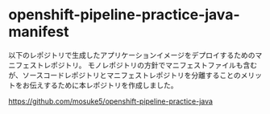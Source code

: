 # openshift-pipeline-practice-java-manifest
以下のレポジトリで生成したアプリケーションイメージをデプロイするためのマニフェストレポジトリ。
モノレポジトリの方針でマニフェストファイルも含むが、ソースコードレポジトリとマニフェストレポジトリを分離することのメリットをお伝えするために本レポジトリを作成しました。

https://github.com/mosuke5/openshift-pipeline-practice-java
